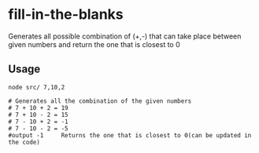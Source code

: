 # fill-in-the-blanks

Generates all possible combination of (+,-) that can take place between given numbers and return the one that is closest to 0

## Usage
```
node src/ 7,10,2
```
```
# Generates all the combination of the given numbers
# 7 + 10 + 2 = 19
# 7 + 10 - 2 = 15
# 7 - 10 + 2 = -1
# 7 - 10 - 2 = -5
#output -1     Returns the one that is closest to 0(can be updated in the code)
```